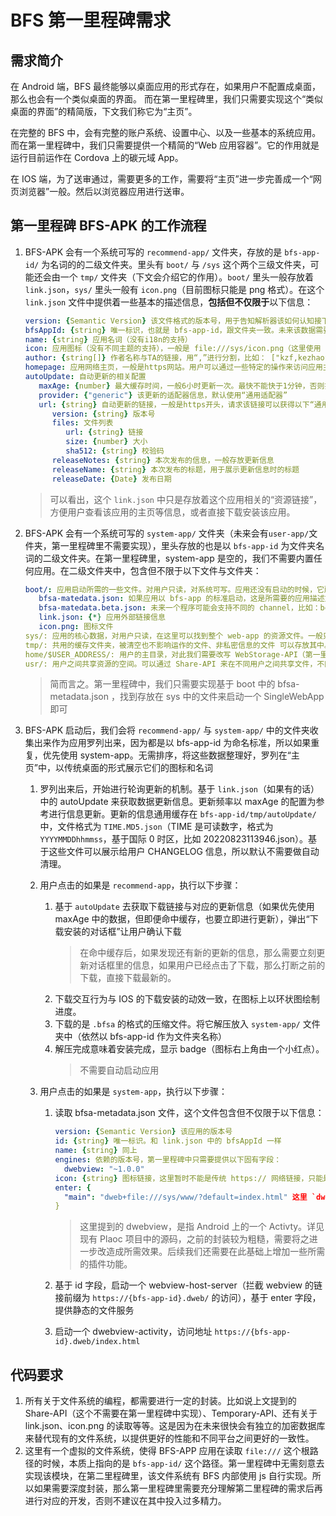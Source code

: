 # BFS 第一里程碑需求

## 需求简介

在 Android 端，BFS 最终能够以桌面应用的形式存在，如果用户不配置成桌面，那么也会有一个类似桌面的界面。
而在第一里程碑里，我们只需要实现这个“类似桌面的界面”的精简版，下文我们称它为“主页”。

在完整的 BFS 中，会有完整的账户系统、设置中心、以及一些基本的系统应用。
而在第一里程碑中，我们只需要提供一个精简的“Web 应用容器”。它的作用就是运行目前运作在 Cordova 上的碳元域 App。

在 IOS 端，为了送审通过，需要更多的工作，需要将“主页”进一步完善成一个“网页浏览器”一般。然后以浏览器应用进行送审。

## 第一里程碑 BFS-APK 的工作流程

1. BFS-APK 会有一个系统可写的 `recommend-app/` 文件夹，存放的是 `bfs-app-id/` 为名词的的二级文件夹。里头有 `boot/` 与 `/sys` 这个两个三级文件夹，可能还会由一个 `tmp/` 文件夹（下文会介绍它的作用）。`boot/` 里头一般存放着 `link.json`，`sys/` 里头一般有 `icon.png`（目前图标只能是 png 格式）。在这个 `link.json` 文件中提供着一些基本的描述信息，**包括但不仅限于**以下信息：
   ```yaml
   version: {Semantic Version} 该文件格式的版本号，用于告知解析器该如何认知接下来的字段。以下字段是 1.0.0 的字段描述（未来默认向下兼容）
   bfsAppId: {string} 唯一标识，也就是 bfs-app-id，跟文件夹一致。未来该数据需要从链上申请，所以格式需要保持一致：长度为7+1（校验位）的大写英文字母或数字（链就是系统的“证书颁发机构”，资深用户可以配置不同的的链来安装那些未知来源的应用）
   name: {string} 应用名词（没有i18n的支持）
   icon: 应用图标（没有不同主题的支持），一般是 file:///sys/icon.png（这里使用 /sys 文件夹，意味着在虚拟文件系统中，顶多只能访问到bfs-app-id/下的文件内容） 或者是 https://example.com/icon.png （第一里程碑可以不支持链接图片，一般该图片下载下来后，放到 tmp/ 缓存文件夹中直接使用），未来可能支持分布式幂等文件的协议 dweb://
   author: {string[]} 作者名称与TA的链接，用“,”进行分割，比如： ["kzf,kezhaofeng@bnqkl.cn,https://bnqkl.cn/developer/kzf"]
   homepage: 应用网络主页，一般是https网站。用户可以通过一些特定的操作来访问应用主页了解更多应用信息
   autoUpdate: 自动更新的相关配置
      maxAge: {number} 最大缓存时间，一般6小时更新一次。最快不能快于1分钟，否则按1分钟算。
      provider: {"generic"} 该更新的适配器信息，默认使用“通用适配器”
      url: {string} 自动更新的链接，一般是https开头，请求该链接可以获得以下“通用适配器”的字段：
         version: {string} 版本号
         files: 文件列表
            url: {string} 链接
            size: {number} 大小
            sha512: {string} 校验码
         releaseNotes: {string} 本次发布的信息，一般存放更新信息
         releaseName: {string} 本次发布的标题，用于展示更新信息时的标题
         releaseDate: {Date} 发布日期
   ```
   > 可以看出，这个 `link.json` 中只是存放着这个应用相关的“资源链接”，方便用户查看该应用的主页等信息，或者直接下载安装该应用。
1. BFS-APK 会有一个系统可写的 `system-app/` 文件夹（未来会有`user-app/`文件夹，第一里程碑里不需要实现），里头存放的也是以 `bfs-app-id` 为文件夹名词的二级文件夹。在第一里程碑里，system-app 是空的，我们不需要内置任何应用。在二级文件夹中，包含但不限于以下文件与文件夹：

   ```yaml
   boot/: 应用启动所需的一些文件。对用户只读，对系统可写。应用还没有启动的时候，它所有暴露给外界的信息，全部都在这个文件夹中可以找到，也只能在这个文件夹中找到。
      bfsa-matedata.json: 如果应用以 bfs-app 的标准启动，这是所需要的应用描述文件。未来不同的标准会使用其它文件替代
      bfsa-matedata.beta.json: 未来一个程序可能会支持不同的 channel，比如：beta（测试版、公测版）、alpha（初行版、内测版）、dev（开发人员版）、bus（商户版） 等等。甚至应用双开、地区特供版也可以基于此来实现，让它们共享一个 bfs-app-id，并尽可能复用用户数据与资源文件（第一里程碑中不需要实现）
      link.json: {*} 应用外部链接信息
      icon.png: 图标文件
   sys/: 应用的核心数据，对用户只读，在这里可以找到整个 web-app 的资源文件。一般只有系统更新程序可以对其进行写入
   tmp/: 共用的缓存文件夹，被清空也不影响运作的文件、非私密信息的文件 可以存放其中。用户可以通过 Temporary-API 来使用这个文件夹的数据（第一里程碑中不需要实现）
   home/$USER_ADDRESS/: 用户的主目录，对此我们需要改写 WebStorage-API（第一里程碑中不需要实现）
   usr/: 用户之间共享资源的空间。可以通过 Share-API 来在不同用户之间共享文件，不同程序之间也可以通过用户授权获得这些文件的读写权（对于怎么安全的写入，未来会有保护用户数据与恢复的方案）。（第一里程碑中不需要实现）
   ```

   > 简而言之。第一里程碑中，我们只需要实现基于 boot 中的 bfsa-metadata.json ，找到存放在 sys 中的文件来启动一个 SingleWebApp 即可

1. BFS-APK 启动后，我们会将 `recommend-app/` 与 `system-app/` 中的文件夹收集出来作为应用罗列出来，因为都是以 bfs-app-id 为命名标准，所以如果重复，优先使用 system-app。无需排序，将这些数据整理好，罗列在“主页”中，以传统桌面的形式展示它们的图标和名词

   1. 罗列出来后，开始进行轮询更新的机制。基于 `link.json`（如果有的话）中的 autoUpdate 来获取数据更新信息。更新频率以 maxAge 的配置为参考进行信息更新。更新的信息通用缓存在 `bfs-app-id/tmp/autoUpdate/` 中，文件格式为 `TIME.MD5.json`（TIME 是可读数字，格式为 `YYYYMMDDhhmmss`，基于国际 0 时区，比如 20220823113946.json）。基于这些文件可以展示给用户 CHANGELOG 信息，所以默认不需要做自动清理。
   1. 用户点击的如果是 `recommend-app`，执行以下步骤：
      1. 基于 `autoUpdate` 去获取下载链接与对应的更新信息（如果优先使用 maxAge 中的数据，但即便命中缓存，也要立即进行更新），弹出“下载安装的对话框”让用户确认下载
         > 在命中缓存后，如果发现还有新的更新的信息，那么需要立刻更新对话框里的信息，如果用户已经点击了下载，那么打断之前的下载，直接下载最新的。
      1. 下载交互行为与 IOS 的下载安装的动效一致，在图标上以环状图绘制进度。
      1. 下载的是 `.bfsa` 的格式的压缩文件。将它解压放入 `system-app/` 文件夹中（依然以 bfs-app-id 作为文件夹名称）
      1. 解压完成意味着安装完成，显示 badge（图标右上角由一个小红点）。
         > 不需要自动启动应用
   1. 用户点击的如果是 `system-app`，执行以下步骤：

      1. 读取 bfsa-metadata.json 文件，这个文件包含但不仅限于以下信息：

         ```yaml
         version: {Semantic Version} 该应用的版本号
         id: {string} 唯一标识。和 link.json 中的 bfsAppId 一样
         name: {string} 同上
         engines: 依赖的版本号，第一里程碑中只需要提供以下固有字段：
           dwebview: "~1.0.0"
         icon: {string} 图标链接，这里暂时不能是传统 https:// 网络链接，只能是本地文件路径： file://
         enter: {
           "main": "dweb+file:///sys/www/?default=index.html" 这里 `dweb+file://` 指代使用 dwebview 引擎将指定文件夹作为静态文件托管起来， `?default=index.html` 是指默认的启动路径。最终站点的域名类似于： `https://{bfs-app-id}.dweb/index.html`
         }
         ```

         > 这里提到的 dwebview，是指 Android 上的一个 Activty。详见现有 Plaoc 项目中的源码，之前的封装较为粗糙，需要将之进一步改造成所需效果。后续我们还需要在此基础上增加一些所需的插件功能。

      1. 基于 id 字段，启动一个 webview-host-server（拦截 webview 的链接前缀为 `https://{bfs-app-id}.dweb/` 的访问），基于 enter 字段，提供静态的文件服务
      1. 启动一个 dwebview-activity，访问地址 `https://{bfs-app-id}.dweb/index.html`

## 代码要求

1. 所有关于文件系统的编程，都需要进行一定的封装。比如说上文提到的 Share-API（这个不需要在第一里程碑中实现）、Temporary-API、还有关于 link.json、icon.png 的读取等等。这是因为在未来很快会有独立的加密数据库来替代现有的文件系统，以提供更好的性能和不同平台之间更好的一致性。
1. 这里有一个虚拟的文件系统，使得 BFS-APP 应用在读取 `file:///` 这个根路径的时候，本质上指向的是 `bfs-app-id/` 这个路径。第一里程碑中无需刻意去实现该模块，在第二里程碑里，该文件系统有 BFS 内部使用 js 自行实现。所以如果需要深度封装，那么第一里程碑里需要充分理解第二里程碑的需求后再进行对应的开发，否则不建议在其中投入过多精力。
